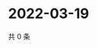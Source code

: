# 2022-03-19

共 0 条

<!-- BEGIN WEIBO -->
<!-- 最后更新时间 Sat Mar 19 2022 01:16:21 GMT+0800 (China Standard Time) -->

<!-- END WEIBO -->
